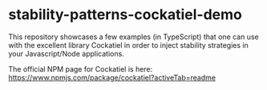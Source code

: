 # stability-patterns-cockatiel-demo
This repository showcases a few examples (in TypeScript) that one can use with the excellent library Cockatiel in order to inject stability strategies in your Javascript/Node applications.

The official NPM page for Cockatiel is here: https://www.npmjs.com/package/cockatiel?activeTab=readme

